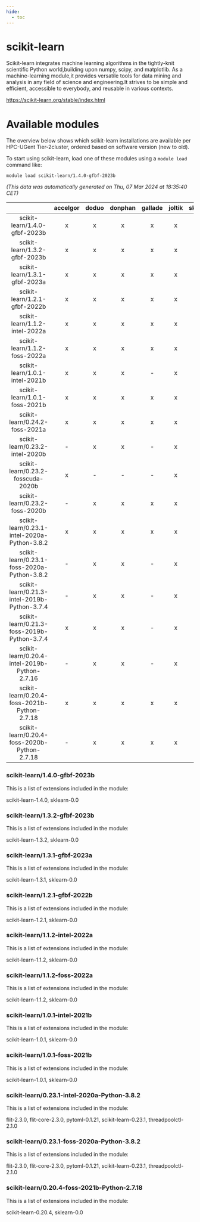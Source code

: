 ```yaml
---
hide:
  - toc
---
```


scikit-learn
============


Scikit-learn integrates machine learning algorithms in the tightly-knit scientific Python world,building upon numpy, scipy, and matplotlib. As a machine-learning module,it provides versatile tools for data mining and analysis in any field of science and engineering.It strives to be simple and efficient, accessible to everybody, and reusable in various contexts.

https://scikit-learn.org/stable/index.html
# Available modules


The overview below shows which scikit-learn installations are available per HPC-UGent Tier-2cluster, ordered based on software version (new to old).

To start using scikit-learn, load one of these modules using a `module load` command like:

```shell
module load scikit-learn/1.4.0-gfbf-2023b
```

*(This data was automatically generated on Thu, 07 Mar 2024 at 18:35:40 CET)*  

| |accelgor|doduo|donphan|gallade|joltik|skitty|
| :---: | :---: | :---: | :---: | :---: | :---: | :---: |
|scikit-learn/1.4.0-gfbf-2023b|x|x|x|x|x|x|
|scikit-learn/1.3.2-gfbf-2023b|x|x|x|x|x|x|
|scikit-learn/1.3.1-gfbf-2023a|x|x|x|x|x|x|
|scikit-learn/1.2.1-gfbf-2022b|x|x|x|x|x|x|
|scikit-learn/1.1.2-intel-2022a|x|x|x|x|x|x|
|scikit-learn/1.1.2-foss-2022a|x|x|x|x|x|x|
|scikit-learn/1.0.1-intel-2021b|x|x|x|-|x|x|
|scikit-learn/1.0.1-foss-2021b|x|x|x|x|x|x|
|scikit-learn/0.24.2-foss-2021a|x|x|x|x|x|x|
|scikit-learn/0.23.2-intel-2020b|-|x|x|-|x|x|
|scikit-learn/0.23.2-fosscuda-2020b|x|-|-|-|x|-|
|scikit-learn/0.23.2-foss-2020b|-|x|x|x|x|x|
|scikit-learn/0.23.1-intel-2020a-Python-3.8.2|x|x|x|x|x|x|
|scikit-learn/0.23.1-foss-2020a-Python-3.8.2|-|x|x|-|x|x|
|scikit-learn/0.21.3-intel-2019b-Python-3.7.4|-|x|x|-|x|x|
|scikit-learn/0.21.3-foss-2019b-Python-3.7.4|x|x|x|-|x|x|
|scikit-learn/0.20.4-intel-2019b-Python-2.7.16|-|x|x|-|x|x|
|scikit-learn/0.20.4-foss-2021b-Python-2.7.18|x|x|x|x|x|x|
|scikit-learn/0.20.4-foss-2020b-Python-2.7.18|-|x|x|x|x|x|


### scikit-learn/1.4.0-gfbf-2023b

This is a list of extensions included in the module:

scikit-learn-1.4.0, sklearn-0.0

### scikit-learn/1.3.2-gfbf-2023b

This is a list of extensions included in the module:

scikit-learn-1.3.2, sklearn-0.0

### scikit-learn/1.3.1-gfbf-2023a

This is a list of extensions included in the module:

scikit-learn-1.3.1, sklearn-0.0

### scikit-learn/1.2.1-gfbf-2022b

This is a list of extensions included in the module:

scikit-learn-1.2.1, sklearn-0.0

### scikit-learn/1.1.2-intel-2022a

This is a list of extensions included in the module:

scikit-learn-1.1.2, sklearn-0.0

### scikit-learn/1.1.2-foss-2022a

This is a list of extensions included in the module:

scikit-learn-1.1.2, sklearn-0.0

### scikit-learn/1.0.1-intel-2021b

This is a list of extensions included in the module:

scikit-learn-1.0.1, sklearn-0.0

### scikit-learn/1.0.1-foss-2021b

This is a list of extensions included in the module:

scikit-learn-1.0.1, sklearn-0.0

### scikit-learn/0.23.1-intel-2020a-Python-3.8.2

This is a list of extensions included in the module:

flit-2.3.0, flit-core-2.3.0, pytoml-0.1.21, scikit-learn-0.23.1, threadpoolctl-2.1.0

### scikit-learn/0.23.1-foss-2020a-Python-3.8.2

This is a list of extensions included in the module:

flit-2.3.0, flit-core-2.3.0, pytoml-0.1.21, scikit-learn-0.23.1, threadpoolctl-2.1.0

### scikit-learn/0.20.4-foss-2021b-Python-2.7.18

This is a list of extensions included in the module:

scikit-learn-0.20.4, sklearn-0.0